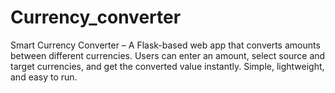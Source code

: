 # Currency_converter
Smart Currency Converter – A Flask-based web app that converts amounts between different currencies. Users can enter an amount, select source and target currencies, and get the converted value instantly. Simple, lightweight, and easy to run.
